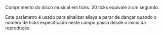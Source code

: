 Comprimento do disco musical em ticks. 20 ticks equivale a um segundo.

Este parâmetro é usado para sinalizar allays a parar de dançar quando o número de ticks especificado neste campo passa desde o início da reprodução.
